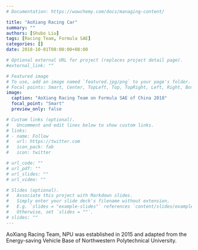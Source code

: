 ```yaml
---
# Documentation: https://wowchemy.com/docs/managing-content/

title: "AoXiang Racing Car"
summary: ""
authors: [Shubo Liu]
tags: [Racing Team, Formula SAE]
categories: []
date: 2018-10-01T08:00:00+08:00

# Optional external URL for project (replaces project detail page).
#external_link: ""

# Featured image
# To use, add an image named `featured.jpg/png` to your page's folder.
# Focal points: Smart, Center, TopLeft, Top, TopRight, Left, Right, BottomLeft, Bottom, BottomRight.
image:
  caption: "AoXiang Racing Team on Formula SAE of China 2018"
  focal_point: "Smart"
  preview_only: false

# Custom links (optional).
#   Uncomment and edit lines below to show custom links.
# links:
# - name: Follow
#   url: https://twitter.com
#   icon_pack: fab
#   icon: twitter

# url_code: ""
# url_pdf: ""
# url_slides: ""
# url_video: ""

# Slides (optional).
#   Associate this project with Markdown slides.
#   Simply enter your slide deck's filename without extension.
#   E.g. `slides = "example-slides"` references `content/slides/example-slides.md`.
#   Otherwise, set `slides = ""`.
# slides: ""
---
```


AoXiang Racing Team, NPU was established in 2015 and adapted from the Energy-saving Vehicle Base of Northwestern Polytechnical University.

